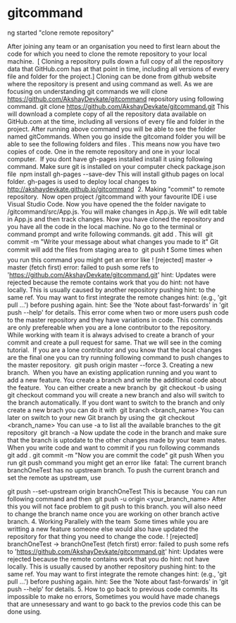 # gitcommand

ng started "clone remote repository"

After joining any team or an organisation you need to first learn about the code for which you need to clone the remote repository to your local machine. 
[ Cloning a repository pulls down a full copy of all the repository data that GitHub.com has at that point in time, including all versions of every file and folder for the project.]
Cloning can be done from github website where the repository is present and using command as well. As we are focusing on understanding git commands we will clone https://github.com/AkshayDevkate/gitcommand repository using following command.
git clone https://github.com/AkshayDevkate/gitcommand.git
This will download a complete copy of all the repository data available on GitHub.com at the time, including all versions of every file and folder in the project.
After running above command you will be able to see the folder named gitCommands.  When you go inside the gitcomand folder you will be able to see the following folders and files .
This means now you have two copies of code. One in the remote repository and one in your local computer. 
If you dont have gh-pages installed install it using following command. Make sure git is installed on your computer check package.json file 
npm install gh-pages --save-dev
This will install github pages on local folder. gh-pages is used to deploy local changes to http://akshaydevkate.github.io/gitcommand
 2. Making "commit" to remote repository. 
Now open project /gitcommand with your favourite IDE i use Visual Studio Code. Now you have opened the the folder navigate to /gitcommand/src/App.js. You will make changes in App.js. We will edit table in App.js and then track changes.
Now you have cloned the repository and you have all the code in the local machine. No go to the terminal or command prompt and write following commands.
git add .
This will 
git commit -m "Write your message about what changes you made to it"
Git commit will add the files from staging area to 
git push 
:exclamation: Some times when you run this command you might get an error like
! [rejected]        master -> master (fetch first)
error: failed to push some refs to 'https://github.com/AkshayDevkate/gitcommand.git'
hint: Updates were rejected because the remote contains work that you do
hint: not have locally. This is usually caused by another repository pushing
hint: to the same ref. You may want to first integrate the remote changes
hint: (e.g., 'git pull ...') before pushing again.
hint: See the 'Note about fast-forwards' in 'git push --help' for details.
This error come when two or more users push code to the master repository and they have variations in code. This commands are only prefereable when you are a lone contributor to the repository. 
While working with team it is always advised to create a branch of your commit and create a pull request for same. That we will see in the coming tutorial. 
If you are a lone contributor and you know that the local changes are the final one you can try running following command to push changes to the master repository. 
git push origin master --force
3. Creating a new branch. 
When you have an existing application running and you want to add a new feature. You create a branch and write the additional code about the feature. 
You can either create a new branch by 
git checkout -b <branch-name>
using git checkout command you will create a new branch and also will switch to the branch automatically.
If you dont want to switch to the branch and only create a new brach you can do it with 
git branch <branch_name>
You can later on switch to your new Git branch by using the 
git checkout <branch_name>
You can use -a to list all the available branches to the git repository 
git branch -a 
Now update the code in the branch and make sure that the branch is uptodate to the other changes made by your team mates. 
When you write code and want to commit if you run following commands 
git add .
git commit -m "Now you are commit the code"
git push
When you run git push command you might get an error like 
fatal: The current branch branchOneTest has no upstream branch.
To push the current branch and set the remote as upstream, use

   git push --set-upstream origin branchOneTest
This is because 
You can run following command and then 
git push -u origin <your_branch_name>
After this you will not face problem to git push to this branch. you will also need to change the branch name once you are working on other branch active branch.
4. Working Parallely with the team 
Some times while you are writting a new feature someone else would also have updated the repository for that thing you need to change the code.
! [rejected]        branchOneTest -> branchOneTest (fetch first)
error: failed to push some refs to 'https://github.com/AkshayDevkate/gitcommand.git'
hint: Updates were rejected because the remote contains work that you do
hint: not have locally. This is usually caused by another repository pushing
hint: to the same ref. You may want to first integrate the remote changes
hint: (e.g., 'git pull ...') before pushing again.
hint: See the 'Note about fast-forwards' in 'git push --help' for details.
5. How to go back to previous code commits.
Its impossible to make no errors, Sometimes you would have made chanegs that are unnesessary and want to go back to the previos code this can be done using.
